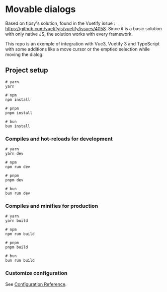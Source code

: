 # Movable dialogs

Based on tipsy's solution, found in the Vuetify issue : https://github.com/vuetifyjs/vuetify/issues/4058.
Since it is a basic solution with only native JS, the solution works with every framework.

This repo is an exemple of integration with Vue3, Vuetify 3 and TypeScript with some additions like a move cursor or the emptied selection while moving the dialog.

## Project setup

```
# yarn
yarn

# npm
npm install

# pnpm
pnpm install

# bun
bun install
```

### Compiles and hot-reloads for development

```
# yarn
yarn dev

# npm
npm run dev

# pnpm
pnpm dev

# bun
bun run dev
```

### Compiles and minifies for production

```
# yarn
yarn build

# npm
npm run build

# pnpm
pnpm build

# bun
bun run build
```

### Customize configuration

See [Configuration Reference](https://vitejs.dev/config/).
